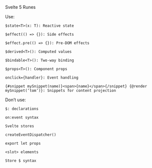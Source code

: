 Svelte 5 Runes

Use:

    $state<T>(x: T): Reactive state

    $effect(() => {}): Side effects

    $effect.pre(() => {}): Pre-DOM effects

    $derived<T>(): Computed values

    $bindable<T>(): Two-way binding

    $props<T>(): Component props

    onclick={handler}: Event handling

    {#snippet mySnippet(name)}<span>{name}</span>{/snippet} {@render mySnippet(‘tom’)}: Snippets for content projection

Don’t use:

    $: declarations

    on:event syntax

    Svelte stores

    createEventDispatcher()

    export let props

    <slot> elements

    Store $ syntax
